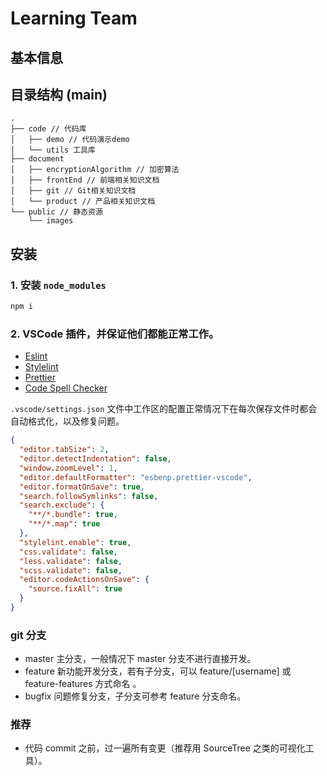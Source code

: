 # Learning Team

## 基本信息
## 目录结构 (main)

```
.
├── code // 代码库
│   ├── demo // 代码演示demo
│   └── utils 工具库
├── document
│   ├── encryptionAlgorithm // 加密算法
│   ├── frontEnd // 前端相关知识文档
│   ├── git // Git相关知识文档
│   └── product // 产品相关知识文档
└── public // 静态资源
    └── images 

```

## 安装

### 1. 安装 `node_modules`

```sh
npm i
```

### 2. VSCode 插件，并保证他们都能正常工作。

- [Eslint](https://marketplace.visualstudio.com/items?itemName=dbaeumer.vscode-eslint)
- [Stylelint](https://marketplace.visualstudio.com/items?itemName=stylelint.vscode-stylelint)
- [Prettier](https://marketplace.visualstudio.com/items?itemName=esbenp.prettier-vscode)
- [Code Spell Checker](https://marketplace.visualstudio.com/items?itemName=streetsidesoftware.code-spell-checker)

`.vscode/settings.json` 文件中工作区的配置正常情况下在每次保存文件时都会自动格式化，以及修复问题。

```json
{
  "editor.tabSize": 2,
  "editor.detectIndentation": false,
  "window.zoomLevel": 1,
  "editor.defaultFormatter": "esbenp.prettier-vscode",
  "editor.formatOnSave": true,
  "search.followSymlinks": false,
  "search.exclude": {
    "**/*.bundle": true,
    "**/*.map": true
  },
  "stylelint.enable": true,
  "css.validate": false,
  "less.validate": false,
  "scss.validate": false,
  "editor.codeActionsOnSave": {
    "source.fixAll": true
  }
}
```


### git 分支

- master  主分支，一般情况下 master 分支不进行直接开发。
- feature 新功能开发分支，若有子分支，可以 feature/[username] 或 feature-features 方式命名 。 
- bugfix  问题修复分支，子分支可参考 feature 分支命名。

### 推荐

- 代码 commit 之前，过一遍所有变更（推荐用 SourceTree 之类的可视化工具）。